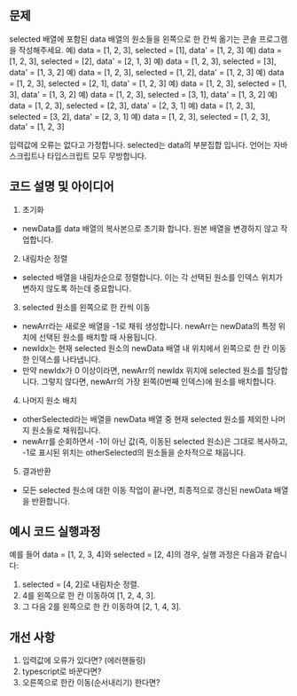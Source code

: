 ## 문제

selected 배열에 포함된 data 배열의 원소들을 왼쪽으로 한 칸씩 옮기는 콘솔 프로그램을 작성해주세요.
예) data = [1, 2, 3], selected = [1], data' = [1, 2, 3]
예) data = [1, 2, 3], selected = [2], data' = [2, 1, 3]
예) data = [1, 2, 3], selected = [3], data' = [1, 3, 2]
예) data = [1, 2, 3], selected = [1, 2], data' = [1, 2, 3]
예) data = [1, 2, 3], selected = [2, 1], data' = [1, 2, 3]
예) data = [1, 2, 3], selected = [1, 3], data' = [1, 3, 2]
예) data = [1, 2, 3], selected = [3, 1], data' = [1, 3, 2]
예) data = [1, 2, 3], selected = [2, 3], data' = [2, 3, 1]
예) data = [1, 2, 3], selected = [3, 2], data' = [2, 3, 1]
예) data = [1, 2, 3], selected = [1, 2, 3], data' = [1, 2, 3]

입력값에 오류는 없다고 가정합니다.
selected는 data의 부분집합 입니다.
언어는 자바스크립트나 타입스크립트 모두 무방합니다.

## 코드 설명 및 아이디어

1. 초기화

- newData를 data 배열의 복사본으로 초기화 합니다. 원본 배열을 변경하지 않고 작업합니다.

2. 내림차순 정렬

- selected 배열을 내림차순으로 정렬합니다. 이는 각 선택된 원소를 인덱스 위치가 변하지 않도록 하는데 중요합니다.

3. selected 원소를 왼쪽으로 한 칸씩 이동

- newArr라는 새로운 배열을 -1로 채워 생성합니다. newArr는 newData의 특정 위치에 선택된 원소를 배치할 때 사용됩니다.
- newIdx는 현재 selected 원소의 newData 배열 내 위치에서 왼쪽으로 한 칸 이동한 인덱스를 나타냅니다.
- 만약 newIdx가 0 이상이라면, newArr의 newIdx 위치에 selected 원소를 할당합니다. 그렇지 않다면, newArr의 가장 왼쪽(0번째 인덱스)에 원소를 배치합니다.

4. 나머지 원소 배치

- otherSelected라는 배열을 newData 배열 중 현재 selected 원소를 제외한 나머지 원소들로 채워집니다.
- newArr를 순회하면서 -1이 아닌 값(즉, 이동된 selected 원소)은 그대로 복사하고, -1로 표시된 위치는 otherSelected의 원소들을 순차적으로 채웁니다.

5. 결과반환

- 모든 selected 원소에 대한 이동 작업이 끝나면, 최종적으로 갱신된 newData 배열을 반환합니다.

## 예시 코드 실행과정

예를 들어 data = [1, 2, 3, 4]와 selected = [2, 4]의 경우, 실행 과정은 다음과 같습니다:

1. selected = [4, 2]로 내림차순 정렬.
2. 4를 왼쪽으로 한 칸 이동하여 [1, 2, 4, 3].
3. 그 다음 2를 왼쪽으로 한 칸 이동하여 [2, 1, 4, 3].

## 개선 사항

1. 입력값에 오류가 있다면? (에러핸들링)
2. typescript로 바꾼다면?
3. 오른쪽으로 한칸 이동(순서내리기) 한다면?
